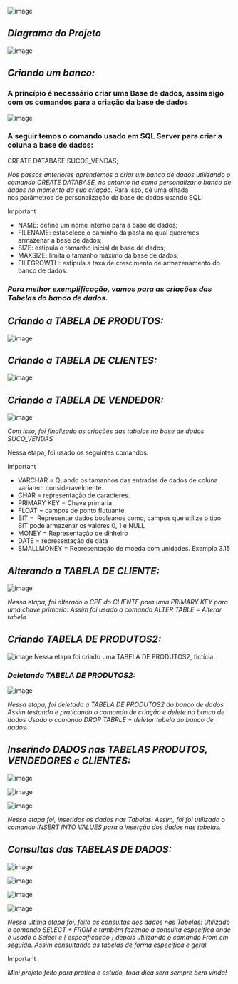 ![image](https://github.com/MatiasMoraes/Sucos_Vendas/assets/141168863/32ba68fa-9f8e-4aa5-98e9-a4fc0c8c48d0)
## *Diagrama do Projeto*
![image](https://github.com/MatiasMoraes/Sucos_Vendas/assets/141168863/84de722b-e66e-4e6e-9eaa-270dc79db67f)
## *Criando um banco:*
### A princípio é necessário criar uma Base de dados, assim sigo com os comandos para a criação da base de dados  
![image](https://github.com/MatiasMoraes/Sucos_Vendas/assets/141168863/a089e947-401d-4629-8c9c-dccd9f8011e4)
### A seguir temos o comando usado em SQL Server para criar a coluna a base de dados:
CREATE DATABASE SUCOS_VENDAS;

*Nos passos anteriores aprendemos a criar um banco de dados utilizando o comando CREATE DATABASE, no entanto há como personalizar o banco de dados no momento da sua criação.* 
Para isso, dê uma olhada nos parâmetros de personalização da base de dados usando SQL: 
> [!IMPORTANT]
> + NAME: define um nome interno para a base de dados;
> + FILENAME: estabelece o caminho da pasta na qual queremos armazenar a base de dados;
> + SIZE: estipula o tamanho inicial da base de dados;
> + MAXSIZE: limita o tamanho máximo da base de dados;
> + FILEGROWTH: estipula a taxa de crescimento de armazenamento do banco de dados.

### *Para melhor exemplificação, vamos para as criações das Tabelas do banco de dados.*
## *Criando a TABELA DE PRODUTOS:*
![image](https://github.com/MatiasMoraes/Sucos_Vendas/assets/141168863/e8f1163f-fabd-4c09-af8c-f7a73fac9e88)

## *Criando a TABELA DE CLIENTES:* 
![image](https://github.com/MatiasMoraes/Sucos_Vendas/assets/141168863/921080ac-8418-4bba-92e9-2a59f52eba43)

## *Criando a TABELA DE VENDEDOR:*
![image](https://github.com/MatiasMoraes/Sucos_Vendas/assets/141168863/8f5c5bbf-1cfa-4994-a9a8-507fb2c5926b)

*Com isso, foi finalizado as criações das tabelas na base de dados SUCO_VENDAS*

Nessa etapa, foi usado os seguintes comandos:

> [!IMPORTANT]
> + VARCHAR = Quando os tamanhos das entradas de dados de coluna variarem consideravelmente.
> + CHAR = representação de caracteres.
> + PRIMARY KEY = Chave primaria 
> + FLOAT = campos de ponto flutuante.
> + BIT =  Representar dados booleanos como, campos que utilize o tipo BIT pode armazenar os valores 0, 1 e NULL
> + MONEY = Representação de dinheiro
> + DATE = representação de data 
> + SMALLMONEY = Representação de moeda com unidades. Exemplo 3.15

## *Alterando a TABELA DE CLIENTE:*
![image](https://github.com/MatiasMoraes/Sucos_Vendas/assets/141168863/88f4e59a-2627-47e4-a05a-d92e85347391)

*Nessa etapa, foi alterado o CPF do CLIENTE para uma PRIMARY KEY para uma chave primaria:*
*Assim foi usado o comando ALTER TABLE = Alterar tabela*

## *Criando TABELA DE PRODUTOS2:*
![image](https://github.com/MatiasMoraes/Sucos_Vendas/assets/141168863/ccf53f91-c9af-4623-b140-47c05741d833)
Nessa etapa foi criado uma TABELA DE PRODUTOS2, fictícia

### *Deletando TABELA DE PRODUTOS2:* 
![image](https://github.com/MatiasMoraes/Sucos_Vendas/assets/141168863/f2a22767-4fce-4757-9133-96d13c515c90)

*Nessa etapa, foi deletada a TABELA DE PRODUTOS2 do banco de dados*
*Assim testando e praticando o comando de criação e delete no banco de dados* 
*Usado o comando DROP TABRLE =  deletar tabela do banco de dados.* 

## *Inserindo DADOS nas TABELAS PRODUTOS, VENDEDORES e CLIENTES:*
![image](https://github.com/MatiasMoraes/Sucos_Vendas/assets/141168863/cc4ab584-df8a-435e-a685-228c8b3e045c)

![image](https://github.com/MatiasMoraes/Sucos_Vendas/assets/141168863/e0741a9d-cee5-495f-a737-92ad4b969a6d)

![image](https://github.com/MatiasMoraes/Sucos_Vendas/assets/141168863/5794b519-c2ea-4147-ab44-2248cd3f0e93)

*Nessa etapa foi, inseridos os dados nas Tabelas:*
*Assim, foi foi utilizado o comando INSERT INTO VALUES para a inserção dos dados nas tabelas.*

## *Consultas das TABELAS DE DADOS:*
![image](https://github.com/MatiasMoraes/Sucos_Vendas/assets/141168863/9843f381-052c-4f60-9c4f-12a94d5a798e)

![image](https://github.com/MatiasMoraes/Sucos_Vendas/assets/141168863/9b445d0b-9fd4-4f5f-af25-cc71478b678e)

![image](https://github.com/MatiasMoraes/Sucos_Vendas/assets/141168863/b93be137-ca01-4f90-94a7-508d95b3a80f)

![image](https://github.com/MatiasMoraes/Sucos_Vendas/assets/141168863/140813ac-0425-4eea-b056-3c003bf9d645)

*Nessa ultima etapa foi, feito as consultas dos dados nas Tabelas:*
*Utilizado o comando SELECT * FROM e também fazendo a consulta especifica onde é usado o Select e [ especificação ] depois utilizando o comando From em seguida.*
*Assim consultando as tabelas de forma especifica e geral.*


> [!IMPORTANT]
> *Mini projeto feito para prática e estudo, toda dica será sempre bem vinda!*
